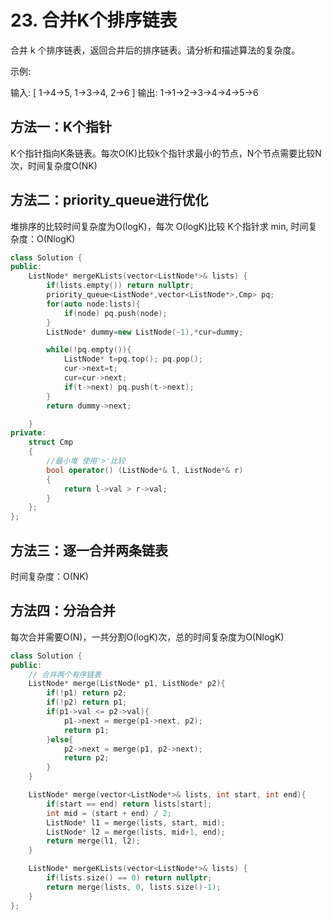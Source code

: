 # 23. 合并K个排序链表

合并 k 个排序链表，返回合并后的排序链表。请分析和描述算法的复杂度。

示例:

输入:
[
  1->4->5,
  1->3->4,
  2->6
]
输出: 1->1->2->3->4->4->5->6



## 方法一：K个指针

K个指针指向K条链表。每次O(K)比较k个指针求最小的节点，N个节点需要比较N次，时间复杂度O(NK)

## 方法二：priority_queue进行优化

堆排序的比较时间复杂度为O(logK)，每次 O(logK)比较 K个指针求 min, 时间复杂度：O(NlogK)

```C++
class Solution {
public:
    ListNode* mergeKLists(vector<ListNode*>& lists) {
        if(lists.empty()) return nullptr;
        priority_queue<ListNode*,vector<ListNode*>,Cmp> pq;
        for(auto node:lists){
            if(node) pq.push(node);
        }
        ListNode* dummy=new ListNode(-1),*cur=dummy;

        while(!pq.empty()){
            ListNode* t=pq.top(); pq.pop();
            cur->next=t;
            cur=cur->next;
            if(t->next) pq.push(t->next);
        }
        return dummy->next;

    }
private:
    struct Cmp
    {
        //最小堆 使用'>'比较
        bool operator() (ListNode*& l, ListNode*& r)
        {
            return l->val > r->val;
        }
    };
};
```

## 方法三：逐一合并两条链表

时间复杂度：O(NK)

## 方法四：分治合并

每次合并需要O(N)，一共分割O(logK)次，总的时间复杂度为O(NlogK)

```C++
class Solution {
public:
    // 合并两个有序链表
    ListNode* merge(ListNode* p1, ListNode* p2){
        if(!p1) return p2;
        if(!p2) return p1;
        if(p1->val <= p2->val){
            p1->next = merge(p1->next, p2);
            return p1;
        }else{
            p2->next = merge(p1, p2->next);
            return p2;
        }
    }

    ListNode* merge(vector<ListNode*>& lists, int start, int end){
        if(start == end) return lists[start];
        int mid = (start + end) / 2;
        ListNode* l1 = merge(lists, start, mid);
        ListNode* l2 = merge(lists, mid+1, end);
        return merge(l1, l2);
    }

    ListNode* mergeKLists(vector<ListNode*>& lists) {
        if(lists.size() == 0) return nullptr;
        return merge(lists, 0, lists.size()-1);
    }
};
```

